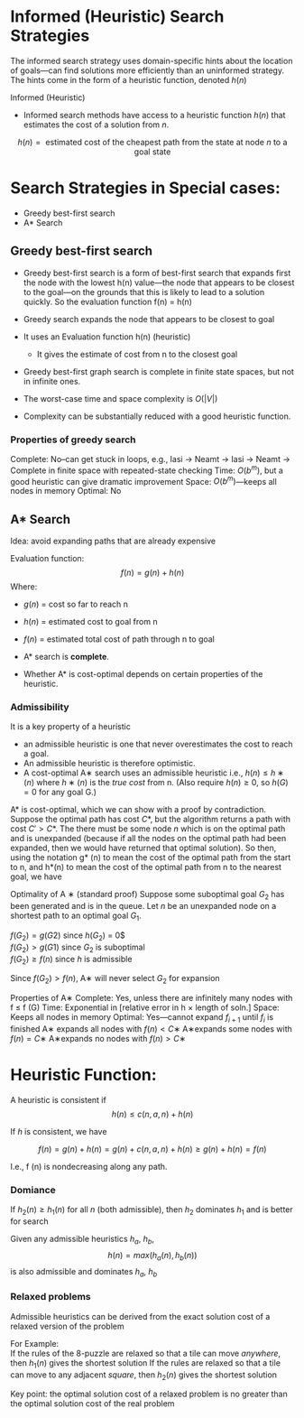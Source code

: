 # Informed (Heuristic) Search Strategies

The informed search strategy uses domain-specific hints about the location of goals—can find solutions more efficiently than an uninformed strategy.
The hints come in the form of a heuristic function, denoted $h(n)$


Informed (Heuristic) 
- Informed search methods have access to a heuristic function $h(n)$ that estimates the cost of a solution from $n$.
  
$$
h(n) = \text{ estimated cost of the cheapest path from the state at node }n \text{ to a goal state}
$$


# Search Strategies in Special cases:
- Greedy best-first search
- A* Search

## Greedy best-first search
- Greedy best-first search is a form of best-first search that expands first the node with the lowest h(n) value—the node that appears to be closest to the goal—on the grounds that this is likely to lead to a solution quickly. So the evaluation function f(n) = h(n)
- Greedy search expands the node that appears to be closest to goal
- It uses an Evaluation function h(n) (heuristic)
  * It gives the estimate of cost from n to the closest goal

- Greedy best-first graph search is complete in finite state spaces, but not in infinite ones.
- The worst-case time and space complexity is $O(|V|)$
- Complexity can be substantially reduced with a good heuristic function.

### Properties of greedy search
Complete: No–can get stuck in loops, 
  e.g., Iasi → Neamt → Iasi → Neamt →
Complete in finite space with repeated-state checking
Time: $O(b^m)$, but a good heuristic can give dramatic improvement 
Space: $O(b^m)$—keeps all nodes in memory
Optimal: No

## A* Search
Idea: avoid expanding paths that are already expensive

Evaluation function: 
$$
f (n) = g(n) + h(n)
$$ 
Where:
- $g(n)$ = cost so far to reach n
- $h(n)$ = estimated cost to goal from n
- $f(n)$ = estimated total cost of path through n to goal

- A* search is **complete**.
- Whether A* is cost-optimal depends on certain properties of the heuristic.

### Admissibility
It is a key property of a heuristic
- an admissible heuristic is one that never overestimates the cost to reach a goal.
- An admissible heuristic is therefore optimistic.
- A cost-optimal A∗ search uses an admissible heuristic
i.e., $h(n) ≤ h∗(n)$ where $h∗(n)$ is the *true cost* from n. (Also require $h(n) ≥ 0$, so $h(G) = 0$ for any goal G.)

A* is cost-optimal, which we can show with a proof by contradiction.
Suppose the optimal path has cost $C*$, but the algorithm returns a path with cost $C' > C*$.
The there must be some node $n$ which is on the optimal path and is unexpanded (because if all the nodes on the optimal path had been expanded, then we would have returned that optimal solution). So then, using the notation g* (n) to mean the cost of the optimal path from the start to n, and h*(n) to mean the cost of the optimal path from n to the nearest goal, we have



Optimality of A ∗ (standard proof)
Suppose some suboptimal goal $G_2$ has been generated and is in the queue. Let $n$ be an unexpanded node on a shortest path to an optimal goal $G_1$.

$f(G_2) = g(G2)$ since $h(G_2)$ = 0$\
$f(G_2) > g(G1)$ since $G_2$ is suboptimal\
$f(G_2) ≥ f(n)$ since $h$ is admissible

Since $f(G_2) > f(n)$, A∗ will never select $G_2$ for expansion


Properties of A∗
Complete: Yes, unless there are infinitely many nodes with f ≤ f (G)
Time: Exponential in [relative error in h × length of soln.] 
Space: Keeps all nodes in memory
Optimal: Yes—cannot expand $f_{i+ 1}$ until $f_i$ is finished 
A∗ expands all nodes with $f(n) < C∗$
A∗expands some nodes with $f(n) = C∗$
A∗expands no nodes with $f(n) > C∗$


# Heuristic Function:

A heuristic is consistent if 
$$
h(n) ≤ c(n, a, n ) + h(n )
$$

If $h$ is consistent, we have

$$
f (n ) = g(n ) + h(n )
= g(n) + c(n, a, n ) + h(n )
≥ g(n) + h(n)
= f (n)
$$

I.e., f (n) is nondecreasing along any path.

### Domiance
If $h_2(n) ≥ h_1(n)$ for all $n$ (both admissible), then $h_2$ dominates $h_1$ and is better for search

Given any admissible heuristics $h_a$, $h_b$, 
$$
h(n) = max(h_a(n), h_b(n))
$$
is also admissible and dominates $h_a$, $h_b$

### Relaxed problems

Admissible heuristics can be derived from the exact solution cost of a relaxed version of the problem

For Example:\
If the rules of the 8-puzzle are relaxed so that a tile can move *anywhere*, then $h_1(n)$ gives the shortest solution
If the rules are relaxed so that a tile can move to any adjacent *square*, then $h_2(n)$ gives the shortest solution

Key point: the optimal solution cost of a relaxed problem is no greater than the optimal solution cost of the real problem
